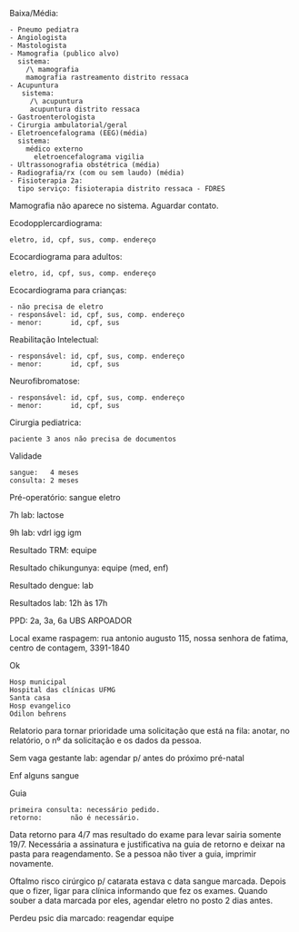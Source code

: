 Baixa/Média:

    - Pneumo pediatra
    - Angiologista
    - Mastologista
    - Mamografia (publico alvo)
      sistema:
        /\ mamografia
        mamografia rastreamento distrito ressaca
    - Acupuntura
       sistema:
         /\ acupuntura
         acupuntura distrito ressaca
    - Gastroenterologista
    - Cirurgia ambulatorial/geral
    - Eletroencefalograma (EEG)(média)
      sistema:
        médico externo
	      eletroencefalograma vigilia
    - Ultrassonografia obstétrica (média)
    - Radiografia/rx (com ou sem laudo) (média)
    - Fisioterapia 2a:
      tipo serviço: fisioterapia distrito ressaca - FDRES

Mamografia não aparece no sistema.
Aguardar contato.

Ecodopplercardiograma:

	eletro, id, cpf, sus, comp. endereço

Ecocardiograma para adultos:

	eletro, id, cpf, sus, comp. endereço

Ecocardiograma para crianças:

	- não precisa de eletro
  	- responsável: id, cpf, sus, comp. endereço
	- menor:       id, cpf, sus

Reabilitação Intelectual:
  
	- responsável: id, cpf, sus, comp. endereço
  	- menor:       id, cpf, sus

Neurofibromatose:

	- responsável: id, cpf, sus, comp. endereço
  	- menor:       id, cpf, sus

Cirurgia pediatrica:

	paciente 3 anos não precisa de documentos

Validade

	sangue:   4 meses
	consulta: 2 meses

Pré-operatório:
  sangue
  eletro

7h lab: lactose

9h lab: vdrl igg igm

Resultado TRM: equipe

Resultado chikungunya: equipe (med, enf)

Resultado dengue: lab

Resultados lab: 12h às 17h

PPD: 2a, 3a, 6a UBS ARPOADOR

Local exame raspagem:
  rua antonio augusto 115,
  nossa senhora de fatima,
  centro de contagem,
  3391-1840

Ok

	Hosp municipal
	Hospital das clínicas UFMG
	Santa casa
	Hosp evangelico
	Odilon behrens

Relatorio para tornar prioridade uma solicitação que está na fila:
  anotar, no relatório, o nº da solicitação e os dados da pessoa.

Sem vaga gestante lab:
  agendar p/ antes do próximo pré-natal

Enf alguns sangue

Guia

	primeira consulta: necessário pedido.
	retorno:   	   não é necessário.

Data retorno para 4/7 mas resultado do exame
para levar sairia somente 19/7. Necessária a
assinatura e justificativa na guia de retorno e deixar
na pasta para reagendamento. Se a pessoa
não tiver a guia, imprimir novamente.

Oftalmo risco cirúrgico p/ catarata
  estava c data sangue marcada. Depois
  que o fizer, ligar para clínica informando
  que fez os exames. Quando souber a data
  marcada por eles, agendar eletro no posto
  2 dias antes.

Perdeu psic dia marcado:
    reagendar equipe
